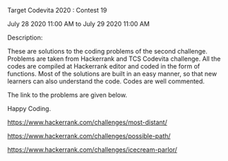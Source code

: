 Target Codevita 2020 : Contest 19

July 28 2020 11:00 AM to July 29 2020 11:00 AM

Description:

These are solutions to the coding problems of the second challenge. Problems are taken from Hackerrank and TCS Codevita challenge. All the codes are compiled at Hackerrank editor and coded in the form of functions. Most of the solutions are built in an easy manner, so that new learners can also understand the code. Codes are well commented.

The link to the problems are given below.

Happy Coding.

https://www.hackerrank.com/challenges/most-distant/

https://www.hackerrank.com/challenges/possible-path/

https://www.hackerrank.com/challenges/icecream-parlor/
